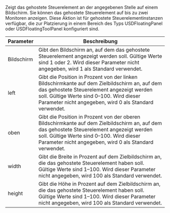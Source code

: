 Zeigt das gehostete Steuerelement an der angegebenen Stelle auf einem Bildschirm. Sie können das gehostete Steuerelement auf bis zu zwei Monitoren anzeigen. Diese Aktion ist für gehostete Steuerelementinstanzen verfügbar, die zur Platzierung in einem Bereich des Typs USDFloatingPanel oder USDFloatingToolPanel konfiguriert sind.  
  
|Parameter|Beschreibung|  
|---------------|-----------------|  
|Bildschirm|Gibt den Bildschirm an, auf dem das gehostete Steuerelement angezeigt werden soll. Gültige Werte sind 1 oder 2. Wird dieser Parameter nicht angegeben, wird 1 als Standard verwendet.|  
|left|Gibt die Position in Prozent von der linken Bildschirmkante auf dem Zielbildschirm an, auf dem das gehostete Steuerelement angezeigt werden soll. Gültige Werte sind 0–100. Wird dieser Parameter nicht angegeben, wird 0 als Standard verwendet.|  
|oben|Gibt die Position in Prozent von der oberen Bildschirmkante auf dem Zielbildschirm an, auf dem das gehostete Steuerelement angezeigt werden soll. Gültige Werte sind 0–100. Wird dieser Parameter nicht angegeben, wird 0 als Standard verwendet.|  
|width|Gibt die Breite in Prozent auf dem Zielbildschirm an, die das gehostete Steuerelement haben soll. Gültige Werte sind 1–100. Wird dieser Parameter nicht angegeben, wird 100 als Standard verwendet.|  
|height|Gibt die Höhe in Prozent auf dem Zielbildschirm an, die das gehostete Steuerelement haben soll. Gültige Werte sind 1–100. Wird dieser Parameter nicht angegeben, wird 100 als Standard verwendet.|